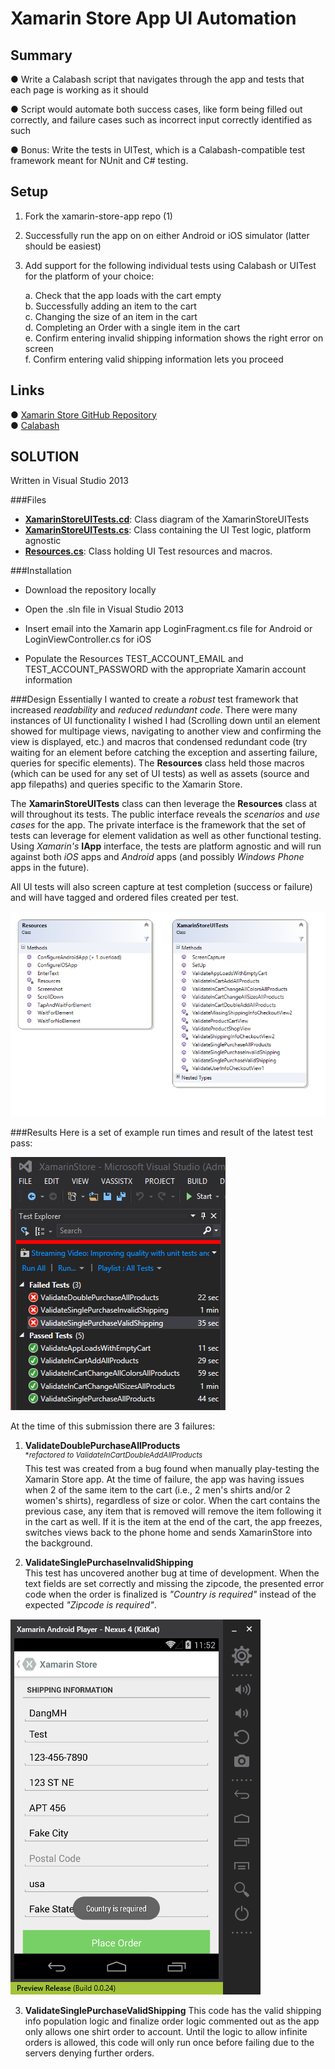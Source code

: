 ﻿Xamarin Store App UI Automation
================
Summary  
----------------
●	Write a Calabash script that navigates through the app and tests that each page is working as it should 
 
●	Script would automate both success cases, like form being filled out correctly, and failure cases such as incorrect input correctly identified as such  

●	Bonus: Write the tests in UITest, which is a Calabash-compatible test framework meant for NUnit and C# testing.  

Setup  
----------------
1.	Fork the xamarin-store-app repo (1)  

2.	Successfully run the app on on either Android or iOS simulator (latter should be easiest)  

3.	Add support for the following individual tests using Calabash or UITest for the platform of your choice:  

    a.	Check that the app loads with the cart empty  
    b.	Successfully adding an item to the cart  
    c.	Changing the size of an item in the cart  
    d.	Completing an Order with a single item in the cart  
    e.	Confirm entering invalid shipping information shows the right error on screen  
    f.	Confirm entering valid shipping information lets you proceed  

Links  
----------------
●	[Xamarin Store GitHub Repository](https://github.com/xamarin/xamarin-store-app)  
●	[Calabash](https://components.xamarin.com/view/calabash/)  


SOLUTION
----------------
Written in Visual Studio 2013

###Files
- **<a href="XamarinStoreUITests.cd">XamarinStoreUITests.cd</a>**: Class diagram of the XamarinStoreUITests  
- **<a href="XamarinStoreUITests.cs">XamarinStoreUITests.cs</a>**: Class containing the UI Test logic, platform agnostic  
- **<a href="Resources.cs">Resources.cs</a>**: Class holding UI Test resources and macros.  

###Installation

- Download the repository locally  

- Open the .sln file in Visual Studio 2013  

- Insert email into the Xamarin app LoginFragment.cs file for Android or LoginViewController.cs for iOS  

- Populate the Resources TEST\_ACCOUNT\_EMAIL and TEST\_ACCOUNT\_PASSWORD with the appropriate Xamarin account information  

###Design
Essentially I wanted to create a _robust_ test framework that increased _readability_ and _reduced redundant code_.  There were many instances of UI functionality I wished I had (Scrolling down until an element showed for multipage views, navigating to another view and confirming the view is displayed, etc.) and macros that condensed redundant code (try waiting for an element before catching the exception and asserting failure, queries for specific elements).  The **Resources** class held those macros (which can be used for any set of UI tests) as well as assets (source and app filepaths) and queries specific to the Xamarin Store.

The **XamarinStoreUITests** class can then leverage the **Resources** class at will throughout its tests.  The public interface reveals the _scenarios_ and _use cases_ for the app.  The private interface is the framework that the set of tests can leverage for element validation as well as other functional testing.  Using _Xamarin's_ **IApp** interface, the tests are platform agnostic and will run against both _iOS_ apps and _Android_ apps (and possibly _Windows Phone_ apps in the future).

All UI tests will also screen capture at test completion (success or failure) and will have tagged and ordered files created per test.

![XamarinStoreUITestsClassDiagram.png](Screenshots/XamarinStoreUITestsClassDiagram.png)  

###Results
Here is a set of example run times and result of the latest test pass:  

![SampleRunTimes.png](Screenshots/SampleRunTimes.png)  

At the time of this submission there are 3 failures:  

1. **ValidateDoublePurchaseAllProducts**  
<sup>*_refactored to ValidateInCartDoubleAddAllProducts_</sup>  
This test was created from a bug found when manually play-testing the Xamarin Store app.  At the time of failure, the app was having issues when 2 of the same item to the cart (i.e., 2 men's shirts and/or 2 women's shirts), regardless of size or color.  When the cart contains the previous case, any item that is removed will remove the item following it in the cart as well.  If it is the item at the end of the cart, the app freezes, switches views back to the phone home and sends XamarinStore into the background.  

2. **ValidateSinglePurchaseInvalidShipping**  
This test has uncovered another bug at time of development.  When the text fields are set correctly and missing the zipcode, the presented error code when the order is finalized is _"Country is required"_ instead of the expected _"Zipcode is required"_.

![ExpectedPostalCode-ActualErrorCountryError.png](Screenshots/ExpectedPostalCode-ActualErrorCountryError.png)  

3. **ValidateSinglePurchaseValidShipping**
This code has the valid shipping info population logic and finalize order logic commented out as the app only allows one shirt order to account.  Until the logic to allow infinite orders is allowed, this code will only run once before failing due to the servers denying further orders.

